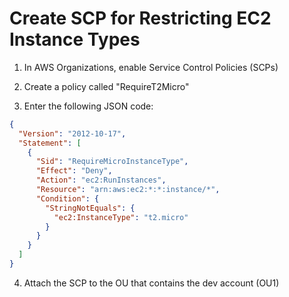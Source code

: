 # Create SCP for Restricting EC2 Instance Types

1. In AWS Organizations, enable Service Control Policies (SCPs)

2. Create a policy called "RequireT2Micro"

3. Enter the following JSON code:

```json
{
  "Version": "2012-10-17",
  "Statement": [
    {
      "Sid": "RequireMicroInstanceType",
      "Effect": "Deny",
      "Action": "ec2:RunInstances",
      "Resource": "arn:aws:ec2:*:*:instance/*",
      "Condition": {
        "StringNotEquals": {
          "ec2:InstanceType": "t2.micro"
        }
      }
    }
  ]
}
```

4. Attach the SCP to the OU that contains the dev account (OU1)

